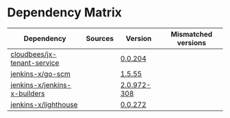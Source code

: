 # Dependency Matrix

Dependency | Sources | Version | Mismatched versions
---------- | ------- | ------- | -------------------
[cloudbees/jx-tenant-service](https://github.com/cloudbees/jx-tenant-service) |  | [0.0.204](https://github.com/cloudbees/jx-tenant-service/releases/tag/v0.0.204) | 
[jenkins-x/go-scm](https://github.com/jenkins-x/go-scm) |  | [1.5.55]() | 
[jenkins-x/jenkins-x-builders](https://github.com/jenkins-x/jenkins-x-builders) |  | [2.0.972-308]() | 
[jenkins-x/lighthouse](https://github.com/jenkins-x/lighthouse) |  | [0.0.272]() | 
